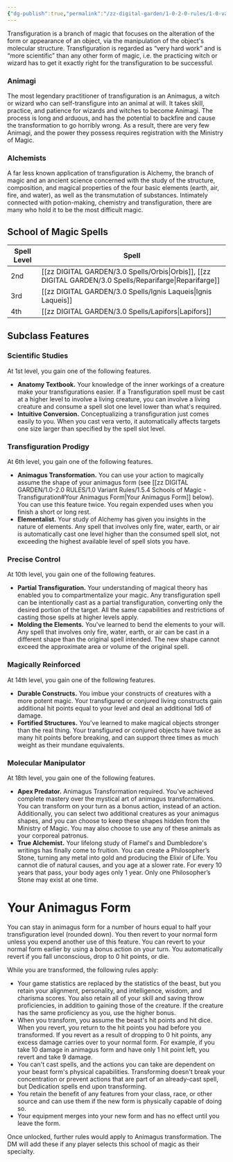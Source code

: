 ```yaml
---
{"dg-publish":true,"permalink":"/zz-digital-garden/1-0-2-0-rules/1-0-variant-rules/1-5-4-schools-of-magic-transfiguration/"}
---
```


Transfiguration is a branch of magic that focuses on the alteration of the form or appearance of an object, via the manipulation of the object's molecular structure. Transfiguration is regarded as “very hard work” and is “more scientific” than any other form of magic, i.e. the practicing witch or wizard has to get it exactly right for the transfiguration to be successful.

### Animagi

The most legendary practitioner of transfiguration is an Animagus, a witch or wizard who can self-transfigure into an animal at will. It takes skill, practice, and patience for wizards and witches to become Animagi. The process is long and arduous, and has the potential to backfire and cause the transformation to go horribly wrong. As a result, there are very few Animagi, and the power they possess requires registration with the Ministry of Magic.

### Alchemists

A far less known application of transfiguration is Alchemy, the branch of magic and an ancient science concerned with the study of the structure, composition, and magical properties of the four basic elements (earth, air, fire, and water), as well as the transmutation of substances. Intimately connected with potion-making, chemistry and transfiguration, there are many who hold it to be the most difficult magic.

## School of Magic Spells

| Spell Level | Spell                      |
| ----------- | -------------------------- |
| 2nd         | [[zz DIGITAL GARDEN/3.0 Spells/Orbis\|Orbis]], [[zz DIGITAL GARDEN/3.0 Spells/Reparifarge\|Reparifarge]] |
| 3rd         | [[zz DIGITAL GARDEN/3.0 Spells/Ignis Laqueis\|Ignis Laqueis]]          |
| 4th         | [[zz DIGITAL GARDEN/3.0 Spells/Lapifors\|Lapifors]]               |

## Subclass Features

### Scientific Studies

At 1st level, you gain one of the following features.

* **Anatomy Textbook.** Your knowledge of the inner workings of a creature make your transfigurations easier. If a Transfiguration spell must be cast at a higher level to involve a living creature, you can involve a living creature and consume a spell slot one level lower than what's required.
* **Intuitive Conversion.** Conceptualizing a transfiguration just comes easily to you. When you cast vera verto, it automatically affects targets one size larger than specified by the spell slot level.

### Transfiguration Prodigy

At 6th level, you gain one of the following features.

* **Animagus Transformation.** You can use your action to magically assume the shape of your animagus form (see [[zz DIGITAL GARDEN/1.0-2.0 RULES/1.0 Variant Rules/1.5.4 Schools of Magic - Transfiguration#Your Animagus Form\|Your Animagus Form]] below). You can use this feature twice. You regain expended uses when you finish a short or long rest.
* **Elementalist.** Your study of Alchemy has given you insights in the nature of elements. Any spell that involves only fire, water, earth, or air is automatically cast one level higher than the consumed spell slot, not exceeding the highest available level of spell slots you have.

### Precise Control

At 10th level, you gain one of the following features.

* **Partial Transfiguration.** Your understanding of magical theory has enabled you to compartmentalize your magic. Any transfiguration spell can be intentionally cast as a partial transfiguration, converting only the desired portion of the target. All the same capabilities and restrictions of casting those spells at higher levels apply.
* **Molding the Elements.** You've learned to bend the elements to your will. Any spell that involves only fire, water, earth, or air can be cast in a different shape than the original spell intended. The new shape cannot exceed the approximate area or volume of the original spell.

### Magically Reinforced

At 14th level, you gain one of the following features.

* **Durable Constructs.** You imbue your constructs of creatures with a more potent magic. Your transfigured or conjured living constructs gain additional hit points equal to your level and deal an additional 1d6 of damage.
* **Fortified Structures.** You've learned to make magical objects stronger than the real thing. Your transfigured or conjured objects have twice as many hit points before breaking, and can support three times as much weight as their mundane equivalents.

### Molecular Manipulator

At 18th level, you gain one of the following features.

* **Apex Predator.** Animagus Transformation required. You've achieved complete mastery over the mystical art of animagus transformations. You can transform on your turn as a bonus action, instead of an action. Additionally, you can select two additional creatures as your animagus shapes, and you can choose to keep these shapes hidden from the Ministry of Magic. You may also choose to use any of these animals as your corporeal patronus.
* **True Alchemist.** Your lifelong study of Flamel's and Dumbledore's writings has finally come to fruition. You can create a Philosopher’s Stone, turning any metal into gold and producing the Elixir of Life. You cannot die of natural causes, and you age at a slower rate. For every 10 years that pass, your body ages only 1 year. Only one Philosopher’s Stone may exist at one time.

# Your Animagus Form

You can stay in animagus form for a number of hours equal to half your transfiguration level (rounded down). You then revert to your normal form unless you expend another use of this feature. You can revert to your normal form earlier by using a bonus action on your turn. You automatically revert if you fall unconscious, drop to 0 hit points, or die.

While you are transformed, the following rules apply:

* Your game statistics are replaced by the statistics of the beast, but you retain your alignment, personality, and intelligence, wisdom, and charisma scores. You also retain all of your skill and saving throw proficiencies, in addition to gaining those of the creature. If the creature has the same proficiency as you, use the higher bonus.
* When you transform, you assume the beast's hit points and hit dice. When you revert, you return to the hit points you had before you transformed. If you revert as a result of dropping to 0 hit points, any excess damage carries over to your normal form. For example, if you take 10 damage in animagus form and have only 1 hit point left, you revert and take 9 damage.
* You can't cast spells, and the actions you can take are dependent on your beast form's physical capabilities. Transforming doesn't break your concentration or prevent actions that are part of an already-cast spell, but Dedication spells end upon transforming.
* You retain the benefit of any features from your class, race, or other source and can use them if the new form is physically capable of doing so.
* Your equipment merges into your new form and has no effect until you leave the form.

Once unlocked, further rules would apply to Animagus transformation. The DM will add these if any player selects this school of magic as their specialty.